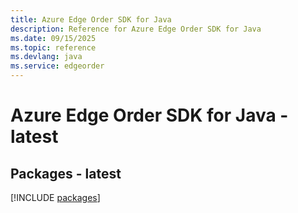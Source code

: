 ```yaml
---
title: Azure Edge Order SDK for Java
description: Reference for Azure Edge Order SDK for Java
ms.date: 09/15/2025
ms.topic: reference
ms.devlang: java
ms.service: edgeorder
---
```

# Azure Edge Order SDK for Java - latest
## Packages - latest
[!INCLUDE [packages](edge-order-index.md)]